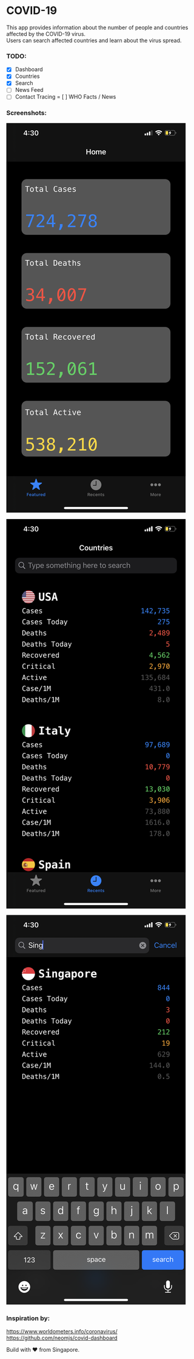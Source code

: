 # COVID-19
This app provides information about the number of people and countries affected by the COVID-19 virus.  
Users can search affected countries and learn about the virus spread.

### TODO:

- [x] Dashboard
- [x] Countries  
- [x] Search  
- [ ] News Feed
- [ ] Contact Tracing
= [ ] WHO Facts / News

### Screenshots:

![SCREENSHOT 1](https://github.com/arunsivakumar/COVID-19/blob/master/Screenshots/screenshot1.PNG)

![SCREENSHOT 2](https://github.com/arunsivakumar/covid-19/blob/master/Screenshots/screenshot2.PNG)

![SCREENSHOT 3](https://github.com/arunsivakumar/covid-19/blob/master/Screenshots/screenshot3.PNG)

### Inspiration by:

https://www.worldometers.info/coronavirus/
https://github.com/neomjs/covid-dashboard

Build with ❤️ from Singapore.
